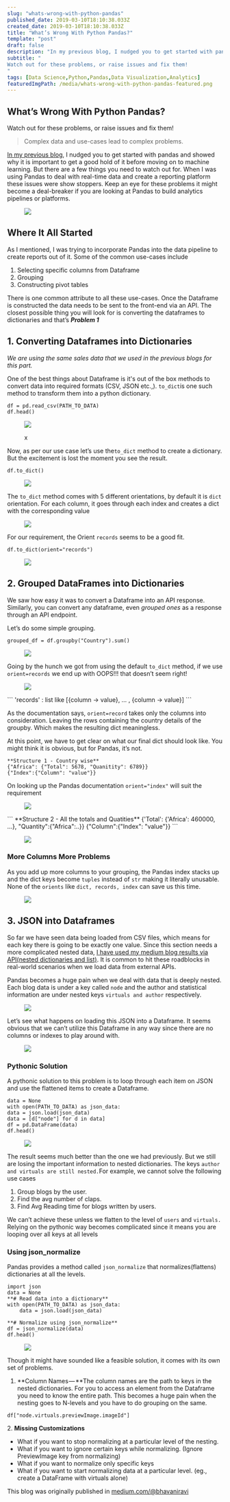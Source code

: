 ```yaml
---
slug: "whats-wrong-with-python-pandas"
published_date: 2019-03-10T18:10:38.033Z
created_date: 2019-03-10T18:10:38.033Z
title: "What’s Wrong With Python Pandas?"
template: "post"
draft: false
description: "In my previous blog, I nudged you to get started with pandas and showed why it is important to get a good hold of it before moving on to machine learning. But there are a few things you need to watch…"
subtitle: "
Watch out for these problems, or raise issues and fix them!
"
tags: [Data Science,Python,Pandas,Data Visualization,Analytics]
featuredImgPath: /media/whats-wrong-with-python-pandas-featured.png
---
```

## What’s Wrong With Python Pandas?

Watch out for these problems, or raise issues and fix them!

> Complex data and use-cases lead to complex problems.

[In my previous blog](https://medium.com/@bhavaniravi/python-pandas-tutorial-92018da85a33), I nudged you to get started with pandas and showed why it is important to get a good hold of it before moving on to machine learning. But there are a few things you need to watch out for. When I was using Pandas to deal with real-time data and create a reporting platform these issues were show stoppers. Keep an eye for these problems it might become a deal-breaker if you are looking at Pandas to build analytics pipelines or platforms.

<figure>

![](/media/whats-wrong-with-python-pandas-featured.png)

</figure>

## Where It All Started

As I mentioned, I was trying to incorporate Pandas into the data pipeline to create reports out of it. Some of the common use-cases include

1.  Selecting specific columns from Dataframe
2.  Grouping
3.  Constructing pivot tables

There is one common attribute to all these use-cases. Once the Dataframe is constructed the data needs to be sent to the front-end via an API. The closest possible thing you will look for is converting the dataframes to dictionaries and that’s **_Problem 1_**

## 1\. Converting Dataframes into Dictionaries

_We are using the same sales data that we used in the previous blogs for this part._

One of the best things about Dataframe is it's out of the box methods to convert data into required formats (CSV, JSON etc.,). `to_dict`is one such method to transform them into a python dictionary.

```
df = pd.read_csv(PATH_TO_DATA)  
df.head()
```
<figure>

![](/media/whats-wrong-with-python-pandas-1.png)

<figcaption>x</figcaption></figure>

Now, as per our use case let’s use the`to_dict` method to create a dictionary. But the excitement is lost the moment you see the result.

```
df.to_dict()
```
<figure>

![](/media/whats-wrong-with-python-pandas-2.png)

</figure>

The `to_dict` method comes with 5 different orientations, by default it is `dict` orientation. For each column, it goes through each index and creates a dict with the corresponding value

<figure>

![](/media/whats-wrong-with-python-pandas-3.png)

</figure>

For our requirement, the Orient `records` seems to be a good fit.

```
df.to_dict(orient="records")
```
<figure>

![](/media/whats-wrong-with-python-pandas-4.png)

</figure>

## 2\. Grouped DataFrames into Dictionaries

We saw how easy it was to convert a Dataframe into an API response. Similarly, you can convert any dataframe, even _grouped ones_ as a response through an API endpoint.

Let’s do some simple grouping.

```
grouped_df = df.groupby("Country").sum()
```
<figure>

![](/media/whats-wrong-with-python-pandas-5.png)

</figure>

Going by the hunch we got from using the default `to_dict` method, if we use `orient=records` we end up with OOPS!!! that doesn’t seem right!

<figure>

![](/media/whats-wrong-with-python-pandas-6.png)

</figure>
```
'records' : list like [{column -> value}, … , {column -> value}]
```

As the documentation says, `orient=record` takes only the columns into consideration. Leaving the rows containing the country details of the groupby. Which makes the resulting dict meaningless.

At this point, we have to get clear on what our final dict should look like. You might think it is obvious, but for Pandas, it’s not.

```
**Structure 1 - Country wise**  
{"Africa": {"Total": 5678, "Quanitity": 6789}}  
{"Index":{"Column": "value"}}
```

On looking up the Pandas documentation `orient="index"` will suit the requirement

<figure>

![](/media/whats-wrong-with-python-pandas-7.png)

</figure>
```
**Structure 2 - All the totals and Quatities**  
{'Total': {'Africa': 460000, ...}, "Quantity":{"Africa":..}}  
{"Column":{"Index": "value"}}
```
<figure>

![](/media/whats-wrong-with-python-pandas-8.png)

</figure>

### More Columns More Problems

As you add up more columns to your grouping, the Pandas index stacks up and the dict keys become `tuples` instead of `str` making it literally unusable. None of the `orients` like `dict, records, index` can save us this time.

<figure>

![](/media/whats-wrong-with-python-pandas-9.png)

</figure>

## 3\. JSON into Dataframes

So far we have seen data being loaded from CSV files, which means for each key there is going to be exactly one value. Since this section needs a more complicated nested data, [I have used my medium blog results via API(nested dictionaries and list)](https://jsoneditoronline.org/?id=e1a38442d3e740fa80b57c49efcc6ca8). It is common to hit these roadblocks in real-world scenarios when we load data from external APIs.

Pandas becomes a huge pain when we deal with data that is deeply nested. Each blog data is under a key called `node` and the author and statistical information are under nested keys `virtuals and author` respectively.

<figure>

![](/media/whats-wrong-with-python-pandas-10.png)

</figure>

Let’s see what happens on loading this JSON into a Dataframe. It seems obvious that we can’t utilize this Dataframe in any way since there are no columns or indexes to play around with.

<figure>

![](/media/whats-wrong-with-python-pandas-11.png)

</figure>

### Pythonic Solution

A pythonic solution to this problem is to loop through each item on JSON and use the flattened items to create a Dataframe.

```
data = None  
with open(PATH_TO_DATA) as json_data:  
data = json.load(json_data)  
data = [d["node"] for d in data]  
df = pd.DataFrame(data)  
df.head()
```

<figure>

![](/media/whats-wrong-with-python-pandas-12.png)

</figure>

The result seems much better than the one we had previously. But we still are losing the important information to nested dictionaries. The keys `author and virtuals are still nested.`For example, we cannot solve the following use cases

1.  Group blogs by the user.
2.  Find the avg number of claps.
3.  Find Avg Reading time for blogs written by users.

We can’t achieve these unless we flatten to the level of `users` and `virtuals.` Relying on the pythonic way becomes complicated since it means you are looping over all keys at all levels

### Using json_normalize

Pandas provides a method called `json_normalize` that normalizes(flattens) dictionaries at all the levels.

```
import json  
data = None  
**# Read data into a dictionary**  
with open(PATH_TO_DATA) as json_data:  
    data = json.load(json_data)
```
```
**# Normalize using json_normalize**  
df = json_normalize(data)  
df.head()
```

<figure>

![](/media/whats-wrong-with-python-pandas-13.png)

</figure>

Though it might have sounded like a feasible solution, it comes with its own set of problems.

1.  **Column Names — **The column names are the path to keys in the nested dictionaries. For you to access an element from the Dataframe you need to know the entire path. This becomes a huge pain when the nesting goes to N-levels and you have to do grouping on the same.

```
df["node.virtuals.previewImage.imageId"]
```

2\. **Missing Customizations**

*   What if you want to stop normalizing at a particular level of the nesting.
*   What if you want to ignore certain keys while normalizing. (Ignore PreviewImage key from normalizing)
*   What if you want to normalize only specific keys
*   What if you want to start normalizing data at a particular level. (eg., create a DataFrame with virtuals alone)

This blog was originally published in [medium.com/@bhavaniravi](https://medium.com/@bhavaniravi)
